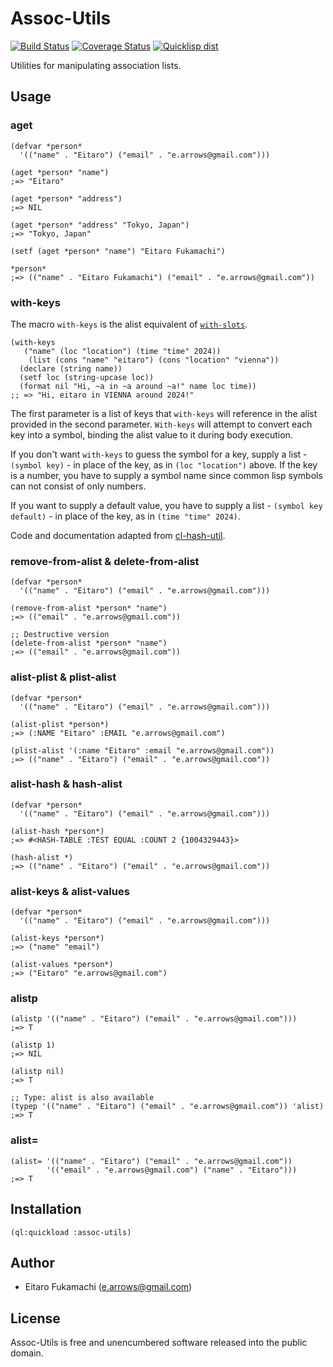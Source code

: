 # Assoc-Utils

[![Build Status](https://travis-ci.org/fukamachi/assoc-utils.svg?branch=master)](https://travis-ci.org/fukamachi/assoc-utils)
[![Coverage Status](https://coveralls.io/repos/fukamachi/assoc-utils/badge.svg?branch=master)](https://coveralls.io/r/fukamachi/assoc-utils)
[![Quicklisp dist](http://quickdocs.org/badge/assoc-utils.svg)](http://quickdocs.org/assoc-utils/)

Utilities for manipulating association lists.

## Usage

### aget

```common-lisp
(defvar *person*
  '(("name" . "Eitaro") ("email" . "e.arrows@gmail.com")))

(aget *person* "name")
;=> "Eitaro"

(aget *person* "address")
;=> NIL

(aget *person* "address" "Tokyo, Japan")
;=> "Tokyo, Japan"

(setf (aget *person* "name") "Eitaro Fukamachi")

*person*
;=> (("name" . "Eitaro Fukamachi") ("email" . "e.arrows@gmail.com"))
```

### with-keys

The macro `with-keys` is the alist equivalent of [`with-slots`](https://novaspec.org/cl/f_with-slots).

```common-lisp
(with-keys
   ("name" (loc "location") (time "time" 2024))
    (list (cons "name" "eitaro") (cons "location" "vienna"))
  (declare (string name))
  (setf loc (string-upcase loc))
  (format nil "Hi, ~a in ~a around ~a!" name loc time))
;; => "Hi, eitaro in VIENNA around 2024!"
```

The first parameter is a list of keys that `with-keys` will reference in the alist
provided in the second parameter. `With-keys` will attempt to convert each
key into a symbol, binding the alist value to it during body execution.

If you don't want `with-keys` to guess the symbol for a key, supply a list -
`(symbol key)` - in place of the key, as in `(loc "location")` above.
If the key is a number, you have to supply a symbol name since common lisp
symbols can not consist of only numbers.

If you want to supply a default value, you have to supply a list -
`(symbol key default)` - in place of the key, as in `(time "time" 2024)`.

Code and documentation adapted from [cl-hash-util](https://github.com/orthecreedence/cl-hash-util).

### remove-from-alist & delete-from-alist

```common-lisp
(defvar *person*
  '(("name" . "Eitaro") ("email" . "e.arrows@gmail.com")))

(remove-from-alist *person* "name")
;=> (("email" . "e.arrows@gmail.com"))

;; Destructive version
(delete-from-alist *person* "name")
;=> (("email" . "e.arrows@gmail.com"))
```

### alist-plist & plist-alist

```common-lisp
(defvar *person*
  '(("name" . "Eitaro") ("email" . "e.arrows@gmail.com")))

(alist-plist *person*)
;=> (:NAME "Eitaro" :EMAIL "e.arrows@gmail.com")

(plist-alist '(:name "Eitaro" :email "e.arrows@gmail.com"))
;=> (("name" . "Eitaro") ("email" . "e.arrows@gmail.com"))
```

### alist-hash & hash-alist

```common-lisp
(defvar *person*
  '(("name" . "Eitaro") ("email" . "e.arrows@gmail.com")))

(alist-hash *person*)
;=> #<HASH-TABLE :TEST EQUAL :COUNT 2 {1004329443}>

(hash-alist *)
;=> (("name" . "Eitaro") ("email" . "e.arrows@gmail.com"))
```

### alist-keys & alist-values

```common-lisp
(defvar *person*
  '(("name" . "Eitaro") ("email" . "e.arrows@gmail.com")))

(alist-keys *person*)
;=> ("name" "email")

(alist-values *person*)
;=> ("Eitaro" "e.arrows@gmail.com")
```

### alistp

```common-lisp
(alistp '(("name" . "Eitaro") ("email" . "e.arrows@gmail.com")))
;=> T

(alistp 1)
;=> NIL

(alistp nil)
;=> T

;; Type: alist is also available
(typep '(("name" . "Eitaro") ("email" . "e.arrows@gmail.com")) 'alist)
;=> T
```

### alist=

```common-lisp
(alist= '(("name" . "Eitaro") ("email" . "e.arrows@gmail.com"))
        '(("email" . "e.arrows@gmail.com") ("name" . "Eitaro")))
;=> T
```

## Installation

```common-lisp
(ql:quickload :assoc-utils)
```

## Author

* Eitaro Fukamachi (e.arrows@gmail.com)

## License

Assoc-Utils is free and unencumbered software released into the public domain.
